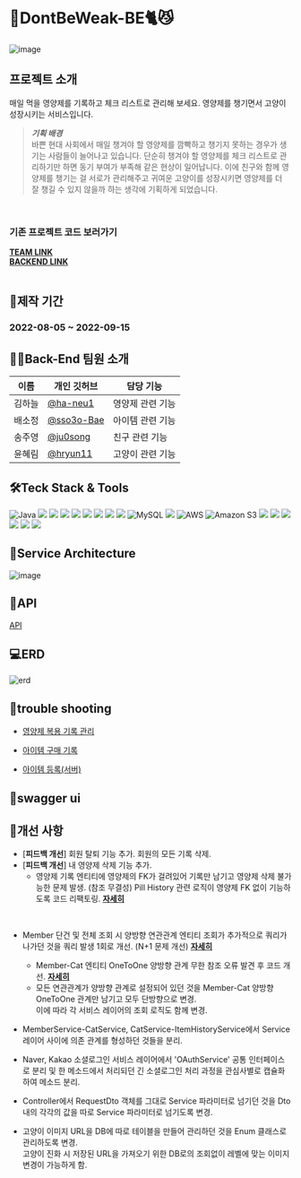 # 💊DontBeWeak-BE🐈😼

![image](https://user-images.githubusercontent.com/107940475/250512147-131ac2e4-d716-4a4f-8f8f-fb054e92fdde.jpg)
</br>

## 프로젝트 소개
매일 먹을 영양제를 기록하고 체크 리스트로 관리해 보세요. 영양제를 챙기면서 고양이 성장시키는 서비스입니다.

> ***기획 배경***<br>
> 바쁜 현대 사회에서 매일 챙겨야 할 영양제를 깜빡하고 챙기지 못하는 경우가 생기는 사람들이 늘어나고 있습니다.
단순히 챙겨야 할 영양제를 체크 리스트로 관리하기만 하면 동기 부여가 부족해 같은 현상이 일어납니다.
이에 친구와 함께 영양제를 챙기는 걸 서로가 관리해주고 귀여운 고양이를 성장시키면 영양제를 더 잘 챙길 수 있지 않을까 하는 생각에 기획하게 되었습니다.

<br>

### 기존 프로젝트 코드 보러가기
[**TEAM LINK**](https://github.com/finalproject-hanghae)<br>
[**BACKEND LINK**](https://github.com/finalproject-hanghae/DontBeWeak-BE.git)
<br>
<br>

## 📆제작 기간
<h3>2022-08-05 ~ 2022-09-15</h3>



## 👩‍💻Back-End 팀원 소개
|이름|개인 깃허브|담당 기능|
|------|---|---|
|김하늘|[@ha-neu1](https://github.com/ha-neu1)|영양제 관련 기능|
|배소정|[@sso3o-Bae](https://github.com/sso3o-Bae)|아이템 관련 기능|
|송주영|[@ju0song](https://github.com/ju0song)|친구 관련 기능|
|윤혜림|[@hryun11](https://github.com/hryun11)|고양이 관련 기능|



## 🛠Teck Stack & Tools
![Java](https://img.shields.io/badge/java11-%23ED8B00.svg?style=for-the-badge&logo=java&logoColor=white)
![](https://img.shields.io/badge/Spring-6DB33F.svg?&style=for-the-badge&logo=Spring&logoColor=white)
<img src="https://img.shields.io/badge/SpringBoot2.6.10-6DB33F?style=for-the-badge&logo=springboot&logoColor=white">
<img src="https://img.shields.io/badge/SpringSecurity2.6.7-6DB33F?style=for-the-badge&logo=springsecurity&logoColor=white">
<img src="https://img.shields.io/badge/Gradle-02303A?style=for-the-badge&logo=gradle&logoColor=white">
<img src="https://img.shields.io/badge/KakaoLogin-FFCD00?style=for-the-badge&logo=kakao&logoColor=white">
<img src="https://img.shields.io/badge/NaverLogin-03C75A?style=for-the-badge&logo=naver&logoColor=white">
<img src="https://img.shields.io/badge/Ubuntu-E95420?style=for-the-badge&logo=ubuntu&logoColor=white">
<img src="https://img.shields.io/badge/Json Web Tokens-000000?style=for-the-badge&logo=jsonwebtokens&logoColor=white">
![MySQL](https://img.shields.io/badge/mysql-%2300f.svg?style=for-the-badge&logo=mysql&logoColor=white) 
<img src="https://img.shields.io/badge/Redis-DC382D?style=for-the-badge&logo=redis&logoColor=white">
![AWS](https://img.shields.io/badge/AWS-%23FF9900.svg?style=for-the-badge&logo=amazon-aws&logoColor=white)
<img alt="Amazon S3" src="https://img.shields.io/badge/Amazon S3-569A31?style=for-the-badge&logo=Amazon S3&logoColor=white">
<img src="https://img.shields.io/badge/Jenkins-D24939?style=for-the-badge&logo=jenkins&logoColor=white">
<img src="https://img.shields.io/badge/Docker-2496ED?style=for-the-badge&logo=docker&logoColor=white">
![](https://img.shields.io/badge/IntelliJ%20IDEA-000000.svg?&style=for-the-badge&logo=IntelliJ%20IDEA&logoColor=white)
<img src="https://img.shields.io/badge/Notion-000000?style=for-the-badge&logo=notion&logoColor=white">
<img src="https://img.shields.io/badge/Swagger-85EA2D?style=for-the-badge&logo=swagger&logoColor=white">
<img src="https://img.shields.io/badge/GitHub-181717?style=for-the-badge&logo=github&logoColor=white">

## 📌Service Architecture

![image](https://user-images.githubusercontent.com/107940475/250512175-8f05cc19-a1d3-4fe4-b3c8-d6a9be14082b.png)



## 🔗API

[API](https://octagonal-archeology-790.notion.site/7acdcfe28a0b43d7b47e47146ae7acb2?v=e65e0f88c16b4826b7917bb694052ea5)


## 💻ERD

![erd](https://user-images.githubusercontent.com/107940475/250512653-146d33d9-0c18-4cec-95f1-0b88b5ca9df9.png)



## 🚀trouble shooting
  
* [영양제 복용 기록 관리](https://github.com/finalproject-hanghae/DontBeWeak-BE/wiki/%EC%98%81%EC%96%91%EC%A0%9C-%EB%B3%B5%EC%9A%A9-%EA%B8%B0%EB%A1%9D-%EA%B4%80%EB%A6%AC)

* [아이템 구매 기록](https://github.com/finalproject-hanghae/DontBeWeak-BE/wiki/%EC%95%84%EC%9D%B4%ED%85%9C-%EA%B5%AC%EB%A7%A4-%EA%B8%B0%EB%A1%9D)

* [아이템 등록(서버)](https://github.com/finalproject-hanghae/DontBeWeak-BE/wiki/%EC%95%84%EC%9D%B4%ED%85%9C-%EB%93%B1%EB%A1%9D)


## 📑swagger ui

<!-- [swagger ui](http://52.78.29.70/swagger-ui.html/) -->

## 📍개선 사항
* [**피드백 개선**] 회원 탈퇴 기능 추가. 회원의 모든 기록 삭제.
* [**피드백 개선**] 내 영양제 삭제 기능 추가.<br>
  - 영양제 기록 엔티티에 영양제의 FK가 걸려있어 기록만 남기고 영양제 삭제 불가능한 문제 발생. (참조 무결성) Pill History 관련 로직이 영양제 FK 없이 기능하도록 코드 리팩토링. [**자세히**](https://mymydev.tistory.com/9)

<br>

* Member 단건 및 전체 조회 시 양방향 연관관계 엔티티 조회가 추가적으로 쿼리가 나가던 것을 쿼리 발생 1회로 개선. (N+1 문제 개선) [**자세히**](https://mymydev.tistory.com/8)
  * Member-Cat 엔티티 OneToOne 양방향 관계 무한 참조 오류 발견 후 코드 개선.
    [**자세히**](https://mymydev.tistory.com/7)
  * 모든 연관관계가 양방향 관계로 설정되어 있던 것을 Member-Cat 양방향 OneToOne 관계만 남기고 모두 단방향으로 변경.<br>이에 따라 각 서비스 레이어의 조회 로직도 함께 변경.

* MemberService-CatService, CatService-ItemHistoryService에서 Service 레이어 사이에 의존 관계를 형성하던 것들을 분리.
* Naver, Kakao 소셜로그인 서비스 레이어에서 'OAuthService' 공통 인터페이스로 분리 및 한 메소드에서 처리되던 긴 소셜로그인 처리 과정을 관심사별로 캡슐화하여 메소드 분리.
* Controller에서 RequestDto 객체를 그대로 Service 파라미터로 넘기던 것을 Dto 내의 각각의 값을 따로 Service 파라미터로 넘기도록 변경.
* 고양이 이미지 URL을 DB에 따로 테이블을 만들어 관리하던 것을 Enum 클래스로 관리하도록 변경.<br>고양이 진화 시 저장된 URL을 가져오기 위한 DB로의 조회없이 레벨에 맞는 이미지 변경이 가능하게 함.

